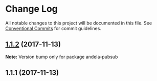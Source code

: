 # Change Log

All notable changes to this project will be documented in this file.
See [Conventional Commits](https://conventionalcommits.org) for commit guidelines.

<a name="1.1.2"></a>
## [1.1.2](https://github.com/andela/andela-pubsub/compare/andela-pubsub@1.1.1...andela-pubsub@1.1.2) (2017-11-13)




**Note:** Version bump only for package andela-pubsub

<a name="1.1.1"></a>
## 1.1.1 (2017-11-13)
